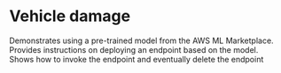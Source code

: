 # Vehicle damage

Demonstrates using a pre-trained model from the AWS ML Marketplace. <br>
Provides instructions on deploying an endpoint based on the model. <br>
Shows how to invoke the endpoint and eventually delete the endpoint

